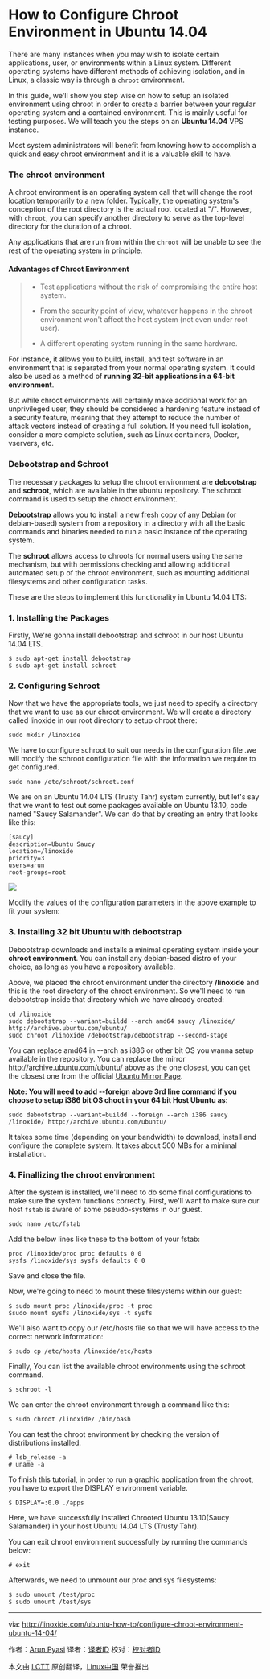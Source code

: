 How to Configure Chroot Environment in Ubuntu 14.04
================================================================================
There are many instances when you may wish to isolate certain applications, user, or environments within a Linux system. Different operating systems have different methods of achieving isolation, and in Linux, a classic way is through a `chroot` environment.

In this guide, we'll show you step wise on how to setup an isolated environment using chroot in order to create a barrier between your regular operating system and a contained environment. This is mainly useful for testing purposes. We will teach you the steps on an **Ubuntu 14.04** VPS instance.

Most system administrators will benefit from knowing how to accomplish a quick and easy chroot environment and it is a valuable skill to have.

### The chroot environment ###

A chroot environment is an operating system call that will change the root location temporarily to a new folder. Typically, the operating system's conception of the root directory is the actual root located at "/". However, with `chroot`, you can specify another directory to serve as the top-level directory for the duration of a chroot.

Any applications that are run from within the `chroot` will be unable to see the rest of the operating system in principle.

#### Advantages of Chroot Environment ####

> - Test applications without the risk of compromising the entire host system.
> 
> -  From the security point of view, whatever happens in the chroot environment won't affect the host system (not even under root user).
> 
> -  A different operating system running in the same hardware.

For instance, it allows you to build, install, and test software in an environment that is separated from your normal operating system. It could also be used as a method of **running 32-bit applications in a 64-bit environment**.

But while chroot environments will certainly make additional work for an unprivileged user, they should be considered a hardening feature instead of a security feature, meaning that they attempt to reduce the number of attack vectors instead of creating a full solution. If you need full isolation, consider a more complete solution, such as Linux containers, Docker, vservers, etc.

### Debootstrap and Schroot ###

The necessary packages to setup the chroot environment are **debootstrap** and **schroot**, which are available in the ubuntu repository. The schroot command is used to setup the chroot environment.

**Debootstrap** allows you to install a new fresh copy of any Debian (or debian-based) system from a repository in a directory with all the basic commands and binaries needed to run a basic instance of the operating system.

The **schroot** allows access to chroots for normal users using the same mechanism,  but  with  permissions  checking  and allowing additional automated setup of the chroot environment, such as mounting additional filesystems and other configuration tasks.

These are the steps to implement this functionality in Ubuntu 14.04 LTS:

### 1. Installing the Packages ###

Firstly, We're gonna install debootstrap and schroot in our host Ubuntu 14.04 LTS.

    $ sudo apt-get install debootstrap 
    $ sudo apt-get install schroot

### 2. Configuring Schroot ###

Now that we have the appropriate tools, we just need to specify a directory that we want to use as our chroot environment. We will create a directory called linoxide in our root directory to setup chroot there:

    sudo mkdir /linoxide

We have to configure schroot to suit our needs in the configuration file .we will modify the schroot configuration file with the information we require to get configured.

    sudo nano /etc/schroot/schroot.conf

We are on an Ubuntu 14.04 LTS (Trusty Tahr) system currently, but let's say that we want to test out some packages available on Ubuntu 13.10, code named "Saucy Salamander". We can do that by creating an entry that looks like this:

    [saucy]
    description=Ubuntu Saucy
    location=/linoxide
    priority=3
    users=arun
    root-groups=root

![](http://blog.linoxide.com/wp-content/uploads/2014/12/schroot-config.png)

Modify the values of the configuration parameters in the above example to fit your system:

### 3. Installing 32 bit Ubuntu with debootstrap ###

Debootstrap downloads and installs a minimal operating system inside your **chroot environment**. You can install any debian-based distro of your choice, as long as you have a repository available.

Above, we placed the chroot environment under the directory **/linoxide** and this is the root directory of the chroot environment. So we'll need to run debootstrap inside that directory which we have already created:

    cd /linoxide
    sudo debootstrap --variant=buildd --arch amd64 saucy /linoxide/ http://archive.ubuntu.com/ubuntu/
    sudo chroot /linoxide /debootstrap/debootstrap --second-stage

You can replace amd64 in --arch as i386 or other bit OS you wanna setup available in the repository. You can replace the mirror http://archive.ubuntu.com/ubuntu/ above as the one closest, you can get the closest one from the official [Ubuntu Mirror Page][1].

**Note: You will need to add --foreign above 3rd line command  if you choose to setup i386 bit OS choot in your 64 bit Host Ubuntu as:**

    sudo debootstrap --variant=buildd --foreign --arch i386 saucy /linoxide/ http://archive.ubuntu.com/ubuntu/

It takes some time (depending on your bandwidth) to download, install and configure the complete system. It takes about 500 MBs for a minimal installation.

### 4. Finallizing the chroot environment ###

After the system is installed, we'll need to do some final configurations to make sure the system functions correctly. First, we'll want to make sure our host `fstab` is aware of some pseudo-systems in our guest.

    sudo nano /etc/fstab

Add the below lines like these to the bottom of your fstab:

    proc /linoxide/proc proc defaults 0 0
    sysfs /linoxide/sys sysfs defaults 0 0

Save and close the file.

Now, we're going to need to mount these filesystems within our guest:

    $ sudo mount proc /linoxide/proc -t proc
    $sudo mount sysfs /linoxide/sys -t sysfs

We'll also want to copy our /etc/hosts file so that we will have access to the correct network information:

    $ sudo cp /etc/hosts /linoxide/etc/hosts

Finally, You can list the available chroot environments using the schroot command.

    $ schroot -l

We can enter the chroot environment through a command like this:

    $ sudo chroot /linoxide/ /bin/bash

You can test the chroot environment by checking the version of distributions installed.

    # lsb_release -a
    # uname -a

To finish this tutorial, in order to run a graphic application from the chroot, you have to export the DISPLAY environment variable.

    $ DISPLAY=:0.0 ./apps

Here, we have successfully installed Chrooted Ubuntu 13.10(Saucy Salamander) in your host Ubuntu 14.04 LTS (Trusty Tahr).

You can exit chroot environment successfully by running the commands below:

    # exit

Afterwards, we need to unmount our proc and sys filesystems:

    $ sudo umount /test/proc
    $ sudo umount /test/sys

--------------------------------------------------------------------------------

via: http://linoxide.com/ubuntu-how-to/configure-chroot-environment-ubuntu-14-04/

作者：[Arun Pyasi][a]
译者：[译者ID](https://github.com/译者ID)
校对：[校对者ID](https://github.com/校对者ID)

本文由 [LCTT](https://github.com/LCTT/TranslateProject) 原创翻译，[Linux中国](http://linux.cn/) 荣誉推出

[a]:http://linoxide.com/author/arunp/
[1]:https://launchpad.net/ubuntu/+archivemirrors